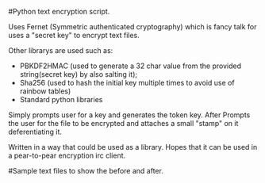 #Python text encryption script.

Uses Fernet (Symmetric authenticated cryptography) which is fancy talk for uses a "secret key" to encrypt text files.

Other librarys are used such as:
* PBKDF2HMAC (used to generate a 32 char value from the provided string(secret key) by also salting it);
* Sha256 (used to hash the initial key multiple times to avoid use of rainbow tables)
* Standard python libraries

Simply prompts user for a key and generates the token key. After Prompts the user for the file to be encrypted and attaches a small "stamp" on it deferentiating it. 

Written in a way that could be used as a library. 
Hopes that it can be used in a pear-to-pear encryption irc client. 


#Sample text files to show the before and after.

